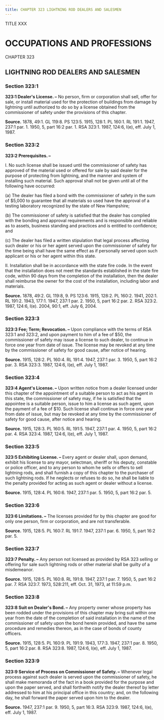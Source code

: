 ```yaml
---
title: CHAPTER 323 LIGHTNING ROD DEALERS AND SALESMEN
---
```


TITLE XXX
                                             
OCCUPATIONS AND PROFESSIONS
===========================

CHAPTER 323
                                             
LIGHTNING ROD DEALERS AND SALESMEN
----------------------------------

### Section 323:1

 **323:1 Dealer's License. –** No person, firm or corporation shall
sell, offer for sale, or install material used for the protection of
buildings from damage by lightning until authorized to do so by a
license obtained from the commissioner of safety under the provisions of
this chapter.

**Source.** 1878, 49:1. GL 119:8. PS 123:5. 1915, 128:1. PL 160:1. RL
191:1. 1947, 237:1 par. 1. 1950, 5, part 16:2 par. 1. RSA 323:1. 1987,
124:6, I(e), eff. July 1, 1987.

### Section 323:2

 **323:2 Prerequisites. –**
                                             
 I. No such license shall be issued until the commissioner of safety
has approved of the material used or offered for sale by said dealer for
the purpose of protecting from lightning, and the manner and system of
installing such material. Such approval shall not be given until all of
the following have occurred:
                                             
 (a) The dealer has filed a bond with the commissioner of safety
in the sum of 
                                             $5,000 to guarantee that all materials so used have the
approval of a testing laboratory recognized by the state of New
Hampshire;
                                             
 (b) The commissioner of safety is satisfied that the dealer has
complied with the bonding and approval requirements and is responsible
and reliable as to assets, business standing and practices and is
entitled to confidence; and
                                             
 (c) The dealer has filed a written stipulation that legal process
affecting such dealer or his or her agent served upon the commissioner
of safety for the time being shall have the same effect as if personally
served upon such applicant or his or her agent within this state.
                                             
 II. Installation shall be in accordance with the state fire code. In
the event that the installation does not meet the standards established
in the state fire code, within 90 days from the completion of the
installation, then the dealer shall reimburse the owner for the cost of
the installation, including labor and materials.

**Source.** 1878, 49:2. GL 119:8, 9. PS 123:6. 1915, 128:2. PL 160:2.
1941, 202:1. RL 191:2. 1943, 177:1. 1947, 237:1 par. 2. 1950, 5, part
16:2 par. 2. RSA 323:2. 1987, 124:6, I(e). 2004, 90:1, eff. July 6,
2004.

### Section 323:3

 **323:3 Fee; Term; Revocation. –** Upon compliance with the terms of
RSA 323:1 and 323:2, and upon payment to him of a fee of 
                                             $50, the
commissioner of safety may issue a license to such dealer, to continue
in force one year from date of issue. The license may be revoked at any
time by the commissioner of safety for good cause, after notice of
hearing.

**Source.** 1915, 128:2. PL 160:4. RL 191:4. 1947, 237:1 par. 3. 1950,
5, part 16:2 par. 3. RSA 323:3. 1987, 124:6, I(e), eff. July 1, 1987.

### Section 323:4

 **323:4 Agent's License. –** Upon written notice from a dealer
licensed under this chapter of the appointment of a suitable person to
act as his agent in this state, the commissioner of safety may, if he is
satisfied that the appointee is a suitable person, issue to him a
license as such agent, upon the payment of a fee of 
                                             $10. Such license
shall continue in force one year from date of issue, but may be revoked
at any time by the commissioner of safety for good cause, after notice
and hearing.

**Source.** 1915, 128:3. PL 160:5. RL 191:5. 1947, 237:1 par. 4. 1950,
5, part 16:2 par. 4. RSA 323:4. 1987, 124:6, I(e), eff. July 1, 1987.

### Section 323:5

 **323:5 Exhibiting License. –** Every agent or dealer shall, upon
demand, exhibit his license to any mayor, selectman, sheriff or his
deputy, constable or police officer, and to any person to whom he sells
or offers to sell lightning rods, and shall furnish a copy of this
chapter to the purchaser of such lightning rods. If he neglects or
refuses to do so, he shall be liable to the penalty provided for acting
as such agent or dealer without a license.

**Source.** 1915, 128:4. PL 160:6. 1947, 237:1 par. 5. 1950, 5, part
16:2 par. 5.

### Section 323:6

 **323:6 Limitations. –** The licenses provided for by this chapter
are good for only one person, firm or corporation, and are not
transferable.

**Source.** 1915, 128:5. PL 160:7. RL 191:7. 1947, 237:1 par. 6. 1950,
5, part 16:2 par. 5.

### Section 323:7

 **323:7 Penalty. –** Any person not licensed as provided by RSA 323
selling or offering for sale such lightning rods or other material shall
be guilty of a misdemeanor.

**Source.** 1915, 128:5. PL 160:8. RL 191:8. 1947, 237:1 par. 7. 1950,
5, part 16:2 par. 7. RSA 323:7. 1973, 528:211, eff. Oct. 31, 1973, at
11:59 p.m.

### Section 323:8

 **323:8 Suit on Dealer's Bond. –** Any property owner whose property
has been rodded under the provisions of this chapter may bring suit
within one year from the date of the completion of said installation in
the name of the commissioner of safety upon the bond herein provided,
and have the same procedure and remedies thereon, as in the case of
bonds of county officers.

**Source.** 1915, 128:5. PL 160:9. PL 191:9. 1943, 177:3. 1947, 237:1
par. 8. 1950, 5, part 16:2 par. 8. RSA 323:8. 1987, 124:6, I(e), eff.
July 1, 1987.

### Section 323:9

 **323:9 Service of Process on Commissioner of Safety. –** Whenever
legal process against such dealer is served upon the commissioner of
safety, he shall make memoranda of the fact in a book provided for the
purpose and upon the paper served, and shall forthwith notify the dealer
thereof by letter addressed to him at his principal office in this
country; and, on the following day, he shall forward the paper served
upon him to the dealer.

**Source.** 1947, 237:1 par. 9. 1950, 5, part 16:3. RSA 323:9. 1987,
124:6, I(e), eff. July 1, 1987.
